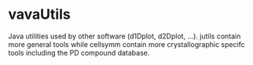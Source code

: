 # vavaUtils

Java utilities used by other software (d1Dplot, d2Dplot, ...). jutils contain more general tools while cellsymm contain more crystallographic specifc tools including the PD compound database.
